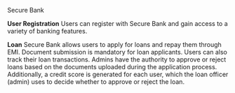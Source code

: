 Secure Bank

**User Registration**
Users can register with Secure Bank and gain access to a variety of banking features.

**Loan**
Secure Bank allows users to apply for loans and repay them through EMI. Document submission is mandatory for loan applicants. Users can also track their loan transactions.
Admins have the authority to approve or reject loans based on the documents uploaded during the application process. 
Additionally, a credit score is generated for each user, which the loan officer (admin) uses to decide whether to approve or reject the loan.
